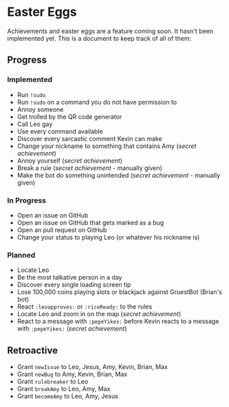# Easter Eggs

Achievements and easter eggs are a feature coming soon. It hasn't been implemented yet. This is a document to keep track of all of them:

## Progress

### Implemented

* Run `!sudo`
* Run `!sudo` on a command you do not have permission to
* Annoy someone
* Get trolled by the QR code generator
* Call Leo gay
* Use every command available
* Discover every sarcastic comment Kevin can make
* Change your nickname to something that contains Amy (*secret achievement*)
* Annoy yourself (*secret achievement*)
* Break a rule (*secret achievement* - manually given)
* Make the bot do something unintended (*secret achievement* - manually given)

### In Progress

* Open an issue on GitHub
* Open an issue on GitHub that gets marked as a bug
* Open an pull request on GitHub
* Change your status to playing Leo (or whatever his nickname is)

### Planned

* Locate Leo
* Be the most talkative person in a day
* Discover every single loading screen tip
* Lose 100,000 coins playing slots or blackjack against GruestBot (Brian's bot)
* React `:leoapproves:` or `:riceReady:` to the rules
* Locate Leo and zoom in on the map (*secret achievement*)
* React to a message with `:pepeYikes:` before Kevin reacts to a message with `:pepeYikes:` (*secret achievement*)

## Retroactive

* Grant `newIssue` to Leo, Jesus, Amy, Kevin, Brian, Max
* Grant `newBug` to Amy, Kevin, Brian, Max
* Grant `rulebreaker` to Leo
* Grant `breakAmy` to Leo, Amy, Max
* Grant `becomeAmy` to Leo, Amy, Jesus
